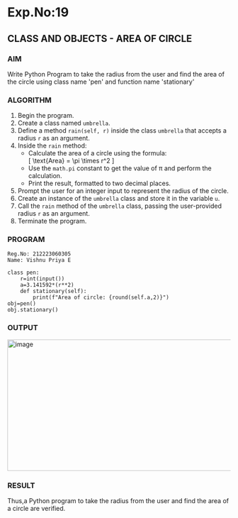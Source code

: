 # Exp.No:19  
## CLASS AND OBJECTS - AREA OF CIRCLE

### AIM  
Write Python Program to take the radius from the user and find the area of the circle using class name 'pen' and function name 'stationary'

### ALGORITHM

1. Begin the program.  
2. Create a class named `umbrella`.  
3. Define a method `rain(self, r)` inside the class `umbrella` that accepts a radius `r` as an argument.  
4. Inside the `rain` method:  
   - Calculate the area of a circle using the formula:  
     \[ \text{Area} = \pi \times r^2 \]  
   - Use the `math.pi` constant to get the value of π and perform the calculation.  
   - Print the result, formatted to two decimal places.  
5. Prompt the user for an integer input to represent the radius of the circle.  
6. Create an instance of the `umbrella` class and store it in the variable `u`.  
7. Call the `rain` method of the `umbrella` class, passing the user-provided radius `r` as an argument.  
8. Terminate the program.


### PROGRAM

```
Reg.No: 212223060305
Name: Vishnu Priya E

class pen:
    r=int(input())
    a=3.141592*(r**2)
    def stationary(self):
        print(f"Area of circle: {round(self.a,2)}")
obj=pen()
obj.stationary()

```

### OUTPUT

<img width="967" height="296" alt="image" src="https://github.com/user-attachments/assets/12d0b827-0c9a-48b2-b23f-2b6714673d72" />

### RESULT

Thus,a Python program to take the radius from the user and find the area of a circle are verified.



